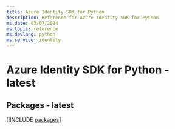 ```yaml
---
title: Azure Identity SDK for Python
description: Reference for Azure Identity SDK for Python
ms.date: 03/07/2024
ms.topic: reference
ms.devlang: python
ms.service: identity
---
```

# Azure Identity SDK for Python - latest
## Packages - latest
[!INCLUDE [packages](identity-index.md)]